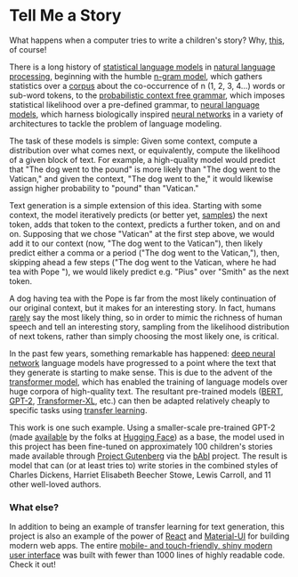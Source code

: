 # Tell Me a Story

What happens when a computer tries to write a children's story? Why, [this](https://tell-me-a-story-5.herokuapp.com/), of course!

There is a long history of [statistical language models](https://en.wikipedia.org/wiki/Language_model) in [natural language processing](https://en.wikipedia.org/wiki/Natural_language_processing), beginning with the humble [n-gram model](https://en.wikipedia.org/wiki/N-gram), which gathers statistics over a [corpus](https://en.wikipedia.org/wiki/Text_corpus) about the co-occurrence of n (1, 2, 3, 4...) words or sub-word tokens, to the [probabilistic context free grammar](https://en.wikipedia.org/wiki/Probabilistic_context-free_grammar), which imposes statistical likelihood over a pre-defined grammar, to [neural language models](https://en.wikipedia.org/wiki/Language_model#Neural_network), which harness biologically inspired [neural networks](https://en.wikipedia.org/wiki/Artificial_neural_network) in a variety of architectures to tackle the problem of language modeling.

The task of these models is simple: Given some context, compute a distribution over what comes next, or equivalently, compute the likelihood of a given block of text. For example, a high-quality model would predict that "The dog went to the pound" is more likely than "The dog went to the Vatican," and given the context, "The dog went to the," it would likewise assign higher probability to "pound" than "Vatican."

Text generation is a simple extension of this idea. Starting with some context, the model iteratively predicts (or better yet, [samples](https://arxiv.org/pdf/1904.09751)) the next token, adds that token to the context, predicts a further token, and on and on. Supposing that we chose "Vatican" at the first step above, we would add it to our context (now, "The dog went to the Vatican"), then likely predict either a comma or a period ("The dog went to the Vatican,"), then, skipping ahead a few steps ("The dog went to the Vatican, where he had tea with Pope "), we would likely predict e.g. "Pius" over "Smith" as the next token.

A dog having tea with the Pope is far from the most likely continuation of our original context, but it makes for an interesting story. In fact, humans [rarely](https://arxiv.org/pdf/1904.09751) say the most likely thing, so in order to mimic the richness of human speech and tell an interesting story, sampling from the likelihood distribution of next tokens, rather than simply choosing the most likely one, is critical.

In the past few years, something remarkable has happened: [deep neural network](https://en.wikipedia.org/wiki/Deep_learning#Deep_neural_networks) language models have progressed to a point where the text that they generate is starting to make sense. This is due to the advent of the [transformer model](<https://en.wikipedia.org/wiki/Transformer_(machine_learning_model)>), which has enabled the training of language models over huge corpora of high-quality text. The resultant pre-trained models ([BERT](https://arxiv.org/abs/1810.04805), [GPT-2](https://openai.com/blog/better-language-models/), [Transformer-XL](https://ai.googleblog.com/2019/01/transformer-xl-unleashing-potential-of.html), etc.) can then be adapted relatively cheaply to specific tasks using [transfer learning](https://en.wikipedia.org/wiki/Transfer_learning).

This work is one such example. Using a smaller-scale pre-trained GPT-2 (made [available](https://github.com/huggingface/transformers) by the folks at [Hugging Face](https://huggingface.co/)) as a base, the model used in this project has been fine-tuned on approximately 100 children's stories made available through [Project Gutenberg](https://www.gutenberg.org/) via the [bAbI](https://research.fb.com/downloads/babi/) project. The result is model that can (or at least tries to) write stories in the combined styles of Charles Dickens, Harriet Elisabeth Beecher Stowe, Lewis Carroll, and 11 other well-loved authors.

### What else?

In addition to being an example of transfer learning for text generation, this project is also an example of the power of [React](https://reactjs.org/) and [Material-UI](https://material-ui.com/) for building modern web apps. The entire [mobile- and touch-friendly, shiny modern user interface](https://tell-me-a-story-5.herokuapp.com/) was built with fewer than 1000 lines of highly readable code. Check it out!

